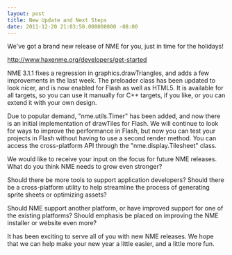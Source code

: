 ```yaml
---
layout: post
title: New Update and Next Steps
date: 2011-12-20 21:03:50.000000000 -08:00
---
```

We've got a brand new release of NME for you, just in time for the holidays!

<a href="http://www.haxenme.org/developers/get-started">http://www.haxenme.org/developers/get-started</a>

NME 3.1.1 fixes a regression in graphics.drawTriangles, and adds a few improvements in the last week. The preloader class has been updated to look nicer, and is now enabled for Flash as well as HTML5. It is available for all targets, so you can use it manually for C++ targets, if you like, or you can extend it with your own design.

Due to popular demand, "nme.utils.Timer" has been added, and now there is an initial implementation of drawTiles for Flash. We will continue to look for ways to improve the performance in Flash, but now you can test your projects in Flash without having to use a second render method. You can access the cross-platform API through the "nme.display.Tilesheet" class.

We would like to receive your input on the focus for future NME releases. What do you think NME needs to grow even stronger?

Should there be more tools to support application developers? Should there be a cross-platform utility to help streamline the process of generating sprite sheets or optimizing assets?

Should NME support another platform, or have improved support for one of the existing platforms? Should emphasis be placed on improving the NME installer or website even more?

It has been exciting to serve all of you with new NME releases. We hope that we can help make your new year a little easier, and a little more fun.
